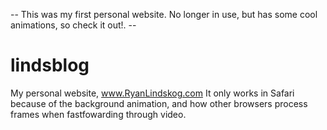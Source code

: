 -- This was my first personal website. No longer in use, but has some cool animations, so check it out!. --

# lindsblog
My personal website, www.RyanLindskog.com
It only works in Safari because of the background animation, and how other browsers process frames when fastfowarding through video.
